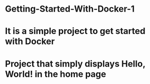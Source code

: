 # Getting-Started-With-Docker-1
# It is a simple project to get started with Docker
# Project that simply displays Hello, World! in the home page
